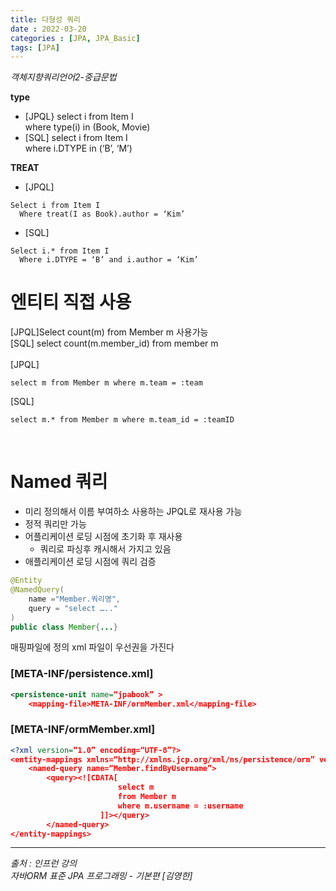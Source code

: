 ```yaml
---
title: 다형성 쿼리
date : 2022-03-20
categories : [JPA, JPA_Basic]
tags: [JPA]
---
```

*객체지향쿼리언어2-중급문법*

**type**
* [JPQL}
  select i from Item I  <br>
  where type(i) in (Book, Movie)
* [SQL]
  select i from Item I<br>
  where i.DTYPE in (‘B’, ‘M’)

**TREAT**
* [JPQL]
```
Select i from Item I
  Where treat(I as Book).author = ‘Kim’
```
  
* [SQL]
```
Select i.* from Item I
  Where i.DTYPE = ‘B’ and i.author = ‘Kim’
```

# 엔티티 직접 사용
[JPQL]Select count(m) from Member m 사용가능<br>
[SQL] select count(m.member_id) from member m<br>
<br>
[JPQL] 
```
select m from Member m where m.team = :team
```
[SQL] 
```
select m.* from Member m where m.team_id = :teamID
```

<br>

# Named 쿼리
* 미리 정의해서 이름 부여하소 사용하는 JPQL로 재사용 가능
* 정적 쿼리만 가능
* 어플리케이션 로딩 시점에 초기화 후 재사용
  * 쿼리로 파싱후 캐시해서 가지고 있음
* 애플리케이션 로딩 시점에 쿼리 검증
```java
@Entity
@NamedQuery(
	name ="Member.쿼리명",
	query = "select ….."
)
public class Member{...}
```

매핑파일에 정의 xml 파일이 우선권을 가진다

### [META-INF/persistence.xml]
```xml
<persistence-unit name=“jpabook” >
 	<mapping-file>META-INF/ormMember.xml</mapping-file>
```
### [META-INF/ormMember.xml]
```xml
<?xml version=“1.0” encoding=“UTF-8”?>
<entity-mappings xmlns=“http://xmlns.jcp.org/xml/ns/persistence/orm” version=“2.1”>
	<named-query name=“Member.findByUsername”>
		<query><![CDATA[
						select m
						from Member m
						where m.username = :username
					]]></query> 
		</named-query>
</entity-mappings>
```

*** 
_출처 : 인프런 강의 <br>_
*자바ORM 표준 JPA 프로그래밍 - 기본편 [김영한]*